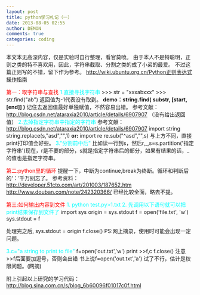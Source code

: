 ```yaml
---
layout: post
title: python学习札记（一）
date: 2013-08-05 02:55
author: DEMON
comments: true
categories: coding
---
```

本文本无高深内容，仅是实验时自行整理，看官莫喷。
由于本人不是特聪明，正则之类的特不喜欢用，因此，字符串截取、分割之类的成了小弟的最爱。
不过这篇正则写的不错，留下作为参考。
http://wiki.ubuntu.org.cn/Python正则表达式操作指南

<span style="color: #ff0000;">第一：取字符串与查找</span>
<span style="color: #00ffff;">1.直接寻找字符串</span>
&gt;&gt;&gt; str = "xxxabxxx"
&gt;&gt;&gt; str.find("ab")
返回值为-1代表没有取到。
<strong>demo：string.find( substr, [start, [end]] )</strong>
记住去返回值最好单独赋值，不然容易出错。
参考文献：http://blog.csdn.net/ataraxia2010/article/details/6907907 （没有给出返回值）
<span style="color: #00ffff;">2.去掉指定字符串中指定的字符串</span>
参考文献：http://blog.csdn.net/ataraxia2010/article/details/6907907
import string
string.replace(s,"asd","",1)
<strong>or:</strong>
import re
re.sub("^asd","",s)
与上方不同，直接print打印值会好些。
<span style="color: #00ffff;">3."分割前中后"</span>
比如读一行到s，然后r,_,s=s.partition('指定字符串')现在，r是不要的部分，s就是指定字符串后的部分，如果有结果的话，_的值也是指定字符串。

<span style="color: #ff0000;">第二:python里的循环</span>
提醒一下，中断为continue,break为终断。循环和判断后的‘：’千万别忘了。
参考资料：
http://developer.51cto.com/art/201003/187652.htm
http://www.douban.com/note/242320366/
已经比较全面，略去不提。

<span style="color: #ff0000;">第三:如何输出内容到文件</span>
<span style="color: #00ffff;">1. python test.py&gt;1.txt</span>
<span style="color: #00ffff;">2. 先调用以下语句就可以把print结果保存到文件了</span>
import sys
origin = sys.stdout
f = open('file.txt', 'w')
sys.stdout = f

处理完之后,
sys.stdout = origin
f.close()
PS:网上摘录，使用时可能会出现一定问题。

<span style="color: #00ffff;">3.c="a string to print to file"</span>
f=open('out.txt','w')
print &gt;&gt;f,c
f.close()
注意&gt;&gt;f后面要加逗号，否则会出错
书上说f=open('out.txt','a')
试了不行，估计是权限问题。(网摘)

附上引起以上研究的学习代码：http://blog.sina.com.cn/s/blog_6b60096f01017c0f.html
